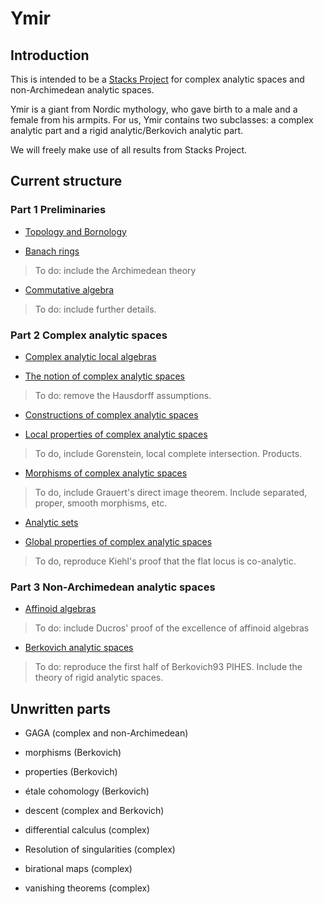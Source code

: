 # Ymir

## Introduction

This is intended to be a [Stacks Project](https://stacks.math.columbia.edu) for complex analytic spaces and non-Archimedean analytic spaces.

Ymir is a giant from Nordic mythology, who gave birth to a male and a female from his armpits. For us, Ymir contains two subclasses: a complex analytic part and a rigid analytic/Berkovich analytic part.

We will freely make use of all results from Stacks Project.

## Current structure

### Part 1 Preliminaries

- [Topology and Bornology](aux/Topology-Bornology.pdf)


- [Banach rings](aux/Banach-Rings.pdf)

> To do: include the Archimedean theory

- [Commutative algebra](aux/Commutative-Algebra.pdf)

> To do: include further details.

### Part 2 Complex analytic spaces

- [Complex analytic local algebras](aux/Local-Algebras.pdf)

- [The notion of complex analytic spaces](aux/Complex-Analytic-Spaces.pdf)

> To do: remove the Hausdorff assumptions.

- [Constructions of complex analytic spaces](aux/Constructions-Complex-Spaces.pdf)

- [Local properties of complex analytic spaces](aux/Properties-Complex-Spaces.pdf)

> To do, include Gorenstein, local complete intersection. Products.

- [Morphisms of complex analytic spaces](aux/Morphism-Complex-Spaces.pdf)

> To do, include Grauert's direct image theorem. Include separated, proper, smooth morphisms, etc.

- [Analytic sets](aux/Analytic-Sets.pdf)

- [Global properties of complex analytic spaces](aux/Global-Properties-Complex-Spaces.pdf)

> To do, reproduce Kiehl's proof that the flat locus is co-analytic.

### Part 3 Non-Archimedean analytic spaces

- [Affinoid algebras](aux/Affinoid-Algebras.pdf)

> To do: include Ducros' proof of the excellence of affinoid algebras

- [Berkovich analytic spaces](aux/Berkovich-Analytic-Spaces.pdf)

> To do: reproduce the first half of Berkovich93 PIHES. Include the theory of rigid analytic spaces.

## Unwritten parts

- GAGA (complex and non-Archimedean)

- morphisms (Berkovich)

- properties (Berkovich)

- étale cohomology (Berkovich)

- descent (complex and Berkovich)

- differential calculus (complex)

- Resolution of singularities (complex)

- birational maps (complex)

- vanishing theorems (complex)
